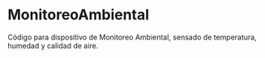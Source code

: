 # MonitoreoAmbiental
Código para dispositivo de Monitoreo Ambiental, sensado de temperatura, humedad y calidad de aire.
